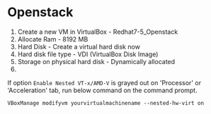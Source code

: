 # Openstack

1. Create a new VM in VirtualBox - Redhat7-5_Openstack
2. Allocate Ram - 8192 MB
3. Hard Disk - Create a virtual hard disk now
4. Hard disk file type - VDI (VirtualBox Disk Image)
5. Storage on physical hard disk - Dynamically allocated
6. 

If option `Enable Nested VT-x/AMD-V` is grayed out on 'Processor' or 'Acceleration' tab, run below command on the command prompt.

```
VBoxManage modifyvm yourvirtualmachinename --nested-hw-virt on
```



